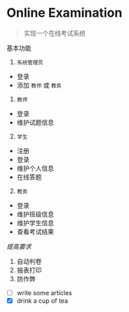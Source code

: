 # Online Examination

> 实现一个在线考试系统

基本功能
1. `系统管理员`
  - 登录
  - 添加 `教师` 或 `教务`
1. `教师` 
  - 登录
  - 维护试题信息
2. `学生` 
  - 注册
  - 登录
  - 维护个人信息
  - 在线答题
2. `教务`
  - 登录
  - 维护班级信息
  - 维护学生信息
  - 查看考试结果

*提高要求*
1. 自动判卷
2. 报表打印
3. 防作弊

- [ ] write some articles
- [x] drink a cup of tea